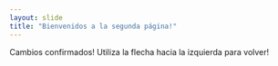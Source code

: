 ```yaml
---
layout: slide
title: "Bienvenidos a la segunda página!"
---
```

Cambios confirmados!
Utiliza la flecha hacia la izquierda para volver!
